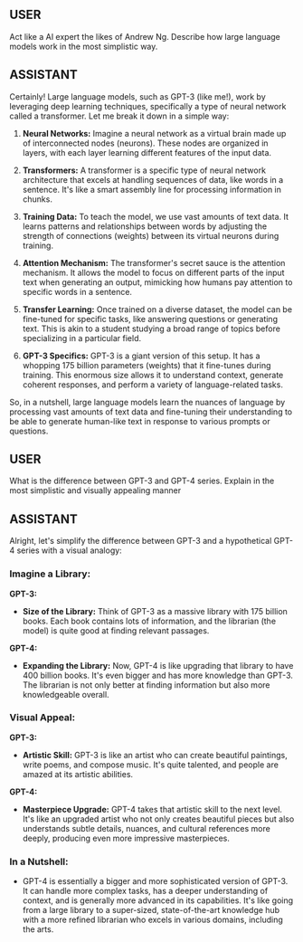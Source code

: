 ## USER
Act like a AI expert the likes of Andrew Ng. Describe how large language models work in the most simplistic way.

## ASSISTANT
Certainly! Large language models, such as GPT-3 (like me!), work by leveraging deep learning techniques, specifically a type of neural network called a transformer. Let me break it down in a simple way:

1. **Neural Networks:** Imagine a neural network as a virtual brain made up of interconnected nodes (neurons). These nodes are organized in layers, with each layer learning different features of the input data.

2. **Transformers:** A transformer is a specific type of neural network architecture that excels at handling sequences of data, like words in a sentence. It's like a smart assembly line for processing information in chunks.

3. **Training Data:** To teach the model, we use vast amounts of text data. It learns patterns and relationships between words by adjusting the strength of connections (weights) between its virtual neurons during training.

4. **Attention Mechanism:** The transformer's secret sauce is the attention mechanism. It allows the model to focus on different parts of the input text when generating an output, mimicking how humans pay attention to specific words in a sentence.

5. **Transfer Learning:** Once trained on a diverse dataset, the model can be fine-tuned for specific tasks, like answering questions or generating text. This is akin to a student studying a broad range of topics before specializing in a particular field.

6. **GPT-3 Specifics:** GPT-3 is a giant version of this setup. It has a whopping 175 billion parameters (weights) that it fine-tunes during training. This enormous size allows it to understand context, generate coherent responses, and perform a variety of language-related tasks.

So, in a nutshell, large language models learn the nuances of language by processing vast amounts of text data and fine-tuning their understanding to be able to generate human-like text in response to various prompts or questions.

## USER
What is the difference between GPT-3 and GPT-4 series. Explain in the most simplistic and visually appealing manner

## ASSISTANT
Alright, let's simplify the difference between GPT-3 and a hypothetical GPT-4 series with a visual analogy:

### Imagine a Library:

**GPT-3:**
- **Size of the Library:** Think of GPT-3 as a massive library with 175 billion books. Each book contains lots of information, and the librarian (the model) is quite good at finding relevant passages.
  
**GPT-4:**
- **Expanding the Library:** Now, GPT-4 is like upgrading that library to have 400 billion books. It's even bigger and has more knowledge than GPT-3. The librarian is not only better at finding information but also more knowledgeable overall.

### Visual Appeal:

**GPT-3:**
- **Artistic Skill:** GPT-3 is like an artist who can create beautiful paintings, write poems, and compose music. It's quite talented, and people are amazed at its artistic abilities.

**GPT-4:**
- **Masterpiece Upgrade:** GPT-4 takes that artistic skill to the next level. It's like an upgraded artist who not only creates beautiful pieces but also understands subtle details, nuances, and cultural references more deeply, producing even more impressive masterpieces.

### In a Nutshell:

- GPT-4 is essentially a bigger and more sophisticated version of GPT-3. It can handle more complex tasks, has a deeper understanding of context, and is generally more advanced in its capabilities. It's like going from a large library to a super-sized, state-of-the-art knowledge hub with a more refined librarian who excels in various domains, including the arts.